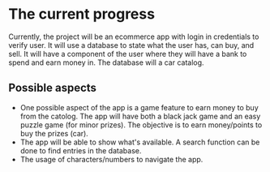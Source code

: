 # The current progress
Currently, the project will be an ecommerce app with login in credentials to verify user.
It will use a database to state what the user has, can buy, and sell. It will have a component of the user where they will have a bank to spend and earn money in. The database will a car catalog.
## Possible aspects
- One possible aspect of the app is a game feature to earn money to buy from the catolog. The app will have both a black jack game and an easy puzzle game (for minor prizes). The objective is to earn money/points to buy the prizes (car). 
- The app will be able to show what's available. A search function can be done to find entries in the database.
- The usage of characters/numbers to navigate the app.